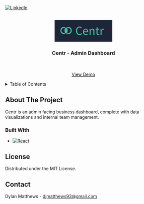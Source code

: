 <!-- Improved compatibility of back to top link: See: https://github.com/othneildrew/Best-README-Template/pull/73 -->
<a name="readme-top"></a>
<!--
*** Thanks for checking out the Best-README-Template. If you have a suggestion
*** that would make this better, please fork the repo and create a pull request
*** or simply open an issue with the tag "enhancement".
*** Don't forget to give the project a star!
*** Thanks again! Now go create something AMAZING! :D
-->



<!-- PROJECT SHIELDS -->
<!--
*** I'm using markdown "reference style" links for readability.
*** Reference links are enclosed in brackets [ ] instead of parentheses ( ).
*** See the bottom of this document for the declaration of the reference variables
*** for contributors-url, forks-url, etc. This is an optional, concise syntax you may use.
*** https://www.markdownguide.org/basic-syntax/#reference-style-links
-->


[![LinkedIn](https://img.shields.io/badge/LinkedIn-blue?style=for-the-badge&logo=linkedin&logoColor=white)](https://www.linkedin.com/in/dylnmtthws)




<!-- PROJECT LOGO -->
<br />
<div align="center">
  <a href="https://github.com/DylnMtthws/dashboard-project">
    <img src="images/logo.png" alt="Logo" width="186" height="70">
  </a>

<h3 align="center">Centr - Admin Dashboard</h3>

  <p align="center">
    <br />
    <br />
    <a href="https://dashboard-project-plum.vercel.app/">View Demo</a>
    
  </p>
</div>



<!-- TABLE OF CONTENTS -->
<details>
 <summary>Table of Contents</summary>
 <ol>
    <li>
      <a href="#about-the-project">About The Project</a>
      <ul>
        <li><a href="#built-with">Built With</a></li>
      </ul>
    
  <ul><a href="#license">License</a></ul>
  <ul><a href="#contact">Contact</a></ul>   
    </li>
 </ol>
</details>




<!-- ABOUT THE PROJECT -->
## About The Project


Centr is an admin facing business dashboard, complete with data visualizations and internal team management. 





### Built With


* [![React][React.js]][React-url]





<!-- LICENSE -->
## License

Distributed under the MIT License.




<!-- CONTACT -->
## Contact

Dylan Matthews - djmatthews93@gmail.com




<!-- MARKDOWN LINKS & IMAGES -->
<!-- https://www.markdownguide.org/basic-syntax/#reference-style-links -->
[linkedin-shield]: https://img.shields.io/badge/-LinkedIn-black.svg?style=for-the-badge&logo=linkedin&colorB=555
[linkedin-url]: https://linkedin.com/in/linkedin_username

[React.js]: https://img.shields.io/badge/React-20232A?style=for-the-badge&logo=react&logoColor=61DAFB
[React-url]: https://reactjs.org/

